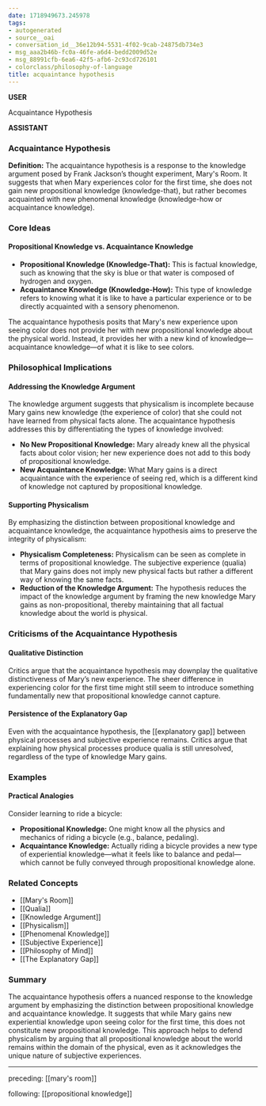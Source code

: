 ```yaml
---
date: 1718949673.245978
tags:
- autogenerated
- source__oai
- conversation_id__36e12b94-5531-4f02-9cab-24875db734e3
- msg_aaa2b46b-fc0a-46fe-a6d4-bedd2009d52e
- msg_88991cfb-6ea6-42f5-afb6-2c93cd726101
- colorclass/philosophy-of-language
title: acquaintance hypothesis
---
```


**USER**

Acquaintance Hypothesis


**ASSISTANT**

### Acquaintance Hypothesis

**Definition:** The acquaintance hypothesis is a response to the knowledge argument posed by Frank Jackson’s thought experiment, Mary's Room. It suggests that when Mary experiences color for the first time, she does not gain new propositional knowledge (knowledge-that), but rather becomes acquainted with new phenomenal knowledge (knowledge-how or acquaintance knowledge).

### Core Ideas

#### Propositional Knowledge vs. Acquaintance Knowledge

- **Propositional Knowledge (Knowledge-That):** This is factual knowledge, such as knowing that the sky is blue or that water is composed of hydrogen and oxygen.
- **Acquaintance Knowledge (Knowledge-How):** This type of knowledge refers to knowing what it is like to have a particular experience or to be directly acquainted with a sensory phenomenon.

The acquaintance hypothesis posits that Mary's new experience upon seeing color does not provide her with new propositional knowledge about the physical world. Instead, it provides her with a new kind of knowledge—acquaintance knowledge—of what it is like to see colors.

### Philosophical Implications

#### Addressing the Knowledge Argument

The knowledge argument suggests that physicalism is incomplete because Mary gains new knowledge (the experience of color) that she could not have learned from physical facts alone. The acquaintance hypothesis addresses this by differentiating the types of knowledge involved:

- **No New Propositional Knowledge:** Mary already knew all the physical facts about color vision; her new experience does not add to this body of propositional knowledge.
- **New Acquaintance Knowledge:** What Mary gains is a direct acquaintance with the experience of seeing red, which is a different kind of knowledge not captured by propositional knowledge.

#### Supporting Physicalism

By emphasizing the distinction between propositional knowledge and acquaintance knowledge, the acquaintance hypothesis aims to preserve the integrity of physicalism:

- **Physicalism Completeness:** Physicalism can be seen as complete in terms of propositional knowledge. The subjective experience (qualia) that Mary gains does not imply new physical facts but rather a different way of knowing the same facts.
- **Reduction of the Knowledge Argument:** The hypothesis reduces the impact of the knowledge argument by framing the new knowledge Mary gains as non-propositional, thereby maintaining that all factual knowledge about the world is physical.

### Criticisms of the Acquaintance Hypothesis

#### Qualitative Distinction

Critics argue that the acquaintance hypothesis may downplay the qualitative distinctiveness of Mary’s new experience. The sheer difference in experiencing color for the first time might still seem to introduce something fundamentally new that propositional knowledge cannot capture.

#### Persistence of the Explanatory Gap

Even with the acquaintance hypothesis, the [[explanatory gap]] between physical processes and subjective experience remains. Critics argue that explaining how physical processes produce qualia is still unresolved, regardless of the type of knowledge Mary gains.

### Examples

#### Practical Analogies

Consider learning to ride a bicycle:

- **Propositional Knowledge:** One might know all the physics and mechanics of riding a bicycle (e.g., balance, pedaling).
- **Acquaintance Knowledge:** Actually riding a bicycle provides a new type of experiential knowledge—what it feels like to balance and pedal—which cannot be fully conveyed through propositional knowledge alone.

### Related Concepts

- [[Mary's Room]]
- [[Qualia]]
- [[Knowledge Argument]]
- [[Physicalism]]
- [[Phenomenal Knowledge]]
- [[Subjective Experience]]
- [[Philosophy of Mind]]
- [[The Explanatory Gap]]

### Summary

The acquaintance hypothesis offers a nuanced response to the knowledge argument by emphasizing the distinction between propositional knowledge and acquaintance knowledge. It suggests that while Mary gains new experiential knowledge upon seeing color for the first time, this does not constitute new propositional knowledge. This approach helps to defend physicalism by arguing that all propositional knowledge about the world remains within the domain of the physical, even as it acknowledges the unique nature of subjective experiences.


---

preceding: [[mary's room]]  


following: [[propositional knowledge]]